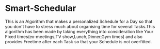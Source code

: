 # Smart-Schedular
This is an Algorithm that makes a personalized Schedule for a Day so that you don't have to stress much about organising time for several Tasks.This algorithm has been made by taking everything into consideration like Your Fixed times(ex-meetings,TV show,Lunch,Dinner,Gym times) and also provides Freetime after each Task so that your Schedule is not overfitted.
